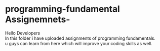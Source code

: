 # programming-fundamental Assignemnets-
Hello Developers
<br>
In this folder i have uploaded assignments of programming fundamentals.
<br>
u guys can learn from here which will improve your coding skills as well.

